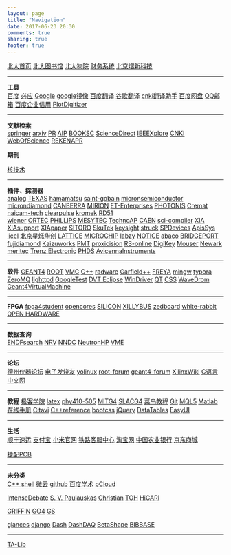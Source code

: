 ```yaml
---
layout: page
title: "Navigation"
date: 2017-06-23 20:30
comments: true
sharing: true
footer: true
---
```


<!-- index.md --- 
;; 
;; Description: 
;; Author: Hongyi Wu(吴鸿毅)
;; Email: wuhongyi@qq.com 
;; Created: 五 6月 23 20:30:32 2017 (+0800)
;; Last-Updated: 日 10月 11 18:48:22 2020 (+0800)
;;           By: Hongyi Wu(吴鸿毅)
;;     Update #: 89
;; URL: http://wuhongyi.cn -->


[北大首页](http://www.pku.edu.cn/)   [北大图书馆](http://www.lib.pku.edu.cn/portal/)   [北大物院](http://www.phy.pku.edu.cn/)  [财务系统](http://cwfw.pku.edu.cn)   [北京熠新科技](http://www.yixintest.cn/h-pr--0_659_5.html)

----

**工具**  
[百度](https://www.baidu.com/)  [必应](http://global.bing.com/)  [Google](http://www.google.com/)  [google镜像](http://dir.scmor.com/google/)  [百度翻译](http://fanyi.baidu.com/)  [谷歌翻译](http://translate.google.cn/)  [cnki翻译助手](http://dict.cnki.net/)  [百度网盘](http://pan.baidu.com/)  [QQ邮箱](http://mail.qq.com/)  [百度企业信用](http://xin.baidu.com/)   [PlotDigitizer](https://automeris.io/WebPlotDigitizer/)

----

**文献检索**  
[springer](http://link.springer.com/)  [arxiv](http://arxiv.org/)  [PR](http://journals.aps.org/)  [AIP](http://aip.scitation.org/)  [BOOKSC](http://zh.booksc.org/)  [ScienceDirect](http://www.sciencedirect.com/)  [IEEEXplore](http://ieeexplore.ieee.org/)  [CNKI](http://www.cnki.net/)  [WebOfScience](http://apps.webofknowledge.com/)  [REKENAPR](https://www.nishina.riken.jp/researcher/APR/)   

**期刊**

[核技术](http://www.j.sinap.ac.cn/nst/EN/article/showHotArticle.do)

----

**插件、探测器**  
[analog](http://www.analog.com/cn/index.html)  [TEXAS](http://www.ti.com.cn/)   [hamamatsu](http://www.hamamatsu.com/us/en/index.html)  [saint-gobain](http://www.crystals.saint-gobain.com/)  [micronsemiconductor](http://www.micronsemiconductor.co.uk/)  [microndiamond](http://www.microndiamond.co.uk/)  [CANBERRA](http://www.canberra.com/) [MIRION](https://www.mirion.com/)  [ET-Enterprises](http://www.et-enterprises.com/)  [PHOTONIS](http://www.photonis.com/)  [Cremat](http://www.cremat.com/)   [naicam-tech](http://www.naicam-tech.com/en/)   [clearpulse](http://www.clearpulse.co.jp/index.html)   [kromek](http://www.kromek.com/index.php)  [RD51](http://rd51-public.web.cern.ch/)  
[wiener](http://www.wiener-d.com/)   [ORTEC](http://www.ortec-online.com/)  [PHILLIPS](http://www.phillipsscientific.com/)  [MESYTEC](http://www.mesytec.com/)  [TechnoAP](http://www.techno-ap.com/)  [CAEN](http://www.caen.it/) [sci-compiler](http://www.sci-compiler.com/) [XIA](http://www.xia.com/)  [XIAsupport](http://support.xia.com/)    [XIApaper](https://www.xia.com/Papers/)    [SITORO](https://southerninnovation.com/)    [SkuTek](http://www.skutek.com/)
[keysight](https://www.keysight.com/)   [struck](http://www.struck.de/)  [SPDevices](https://spdevices.com/)   [ApisSys](http://www.apissys.com/)  [licel](http://licel.com/)  [北京星烁华创](http://www.fcctec.com/)   [LATTICE](http://www.latticesemi.com/)   [MICROCHIP](http://www.microchip.com/)   [labzy](http://www.labzy.com/)  [NOTICE](http://www.noticekorea.com/)  [abaco](https://www.abaco.com/)  [BRIDGEPORT](https://www.bridgeportinstruments.com/)   [fujidiamond](https://fujidiamond.jp/)   [Kaizuworks](http://www.kaizuworks.co.jp/)   [PMT](https://www.pmt-fl.com/)   [proxicision](https://www.proxivision.de/)
[RS-online](http://china.rs-online.com/web/)   [DigiKey](https://www.digikey.com/)   [Mouser](https://www.mouser.com/)   [Newark](https://www.newark.com/)   [meritec](https://meritec.com/)    [Trenz Electronic](https://shop.trenz-electronic.de/en/)   [PHDS](http://www.phdsco.com/)   [AvicennaInstruments](http://www.avicennainstruments.com/home.html)

----

**软件**
[GEANT4](http://geant4.web.cern.ch/)  [ROOT](http://root.cern.ch/drupal/)  [VMC](https://root.cern.ch/vmc)  [C++](http://www.cplusplus.com/)  [radware](http://radware.phy.ornl.gov/)  [Garfield++](http://garfieldpp.web.cern.ch/garfieldpp/)  [FREYA](https://nuclear.llnl.gov/simulation/)  [mingw](http://www.mingw.org/)  [typora](https://www.typora.io/)  [ZeroMQ](http://zeromq.org/)  [lighttpd](http://www.lighttpd.net/)  [GoogleTest](https://github.com/google/googletest)   [DVT Eclipse](https://www.dvteclipse.com/)   [WinDriver](https://www.jungo.com/st/products/windriver/)  [QT](http://doc.qt.io/)   [CSS](http://controlsystemstudio.org/)   [WaveDrom](https://wavedrom.com/)   [Geant4VirtualMachine](https://geant4.cenbg.in2p3.fr/)

----

**FPGA**
[fpga4student](http://www.fpga4student.com/)   [opencores](https://opencores.org/)   [SILICON](https://www.silabs.com)   [XILLYBUS](http://xillybus.com/)   [zedboard](http://zedboard.org/)   [white-rabbit](https://www.ohwr.org/projects/white-rabbit)   [OPEN HARDWARE](https://ohwr.org/welcome)

----

**数据查询**  
[ENDFsearch](http://www.oecd-nea.org/janisweb/search/endf)  [NRV](http://nrv.jinr.ru/nrv/)  [NNDC](http://www.nndc.bnl.gov/)  [NeutronHP](https://www-nds.iaea.org/geant4/)  [VME](http://www.interfacebus.com/Design_Connector_VME.html)   

----

**论坛**  
[德州仪器论坛](http://www.deyisupport.com/)  [电子发烧友](http://www.elecfans.com/)  [yolinux](http://www.yolinux.com/)  [root-forum](https://root-forum.cern.ch/)  [geant4-forum](https://geant4-forum.web.cern.ch/) [XilinxWiki](https://xilinx-wiki.atlassian.net/wiki/spaces/A/overview)   [C语言中文网](http://c.biancheng.net/)

----

**教程**
[极客学院](http://www.jikexueyuan.com/)  [latex](http://www.latextemplates.com/)  [phy410-505](http://www.physics.buffalo.edu/phy410-505/contents/index.html)  [MITG4](http://geant4.slac.stanford.edu/MIT2015/MIT2015_Agenda.html)  [SLACG4](http://geant4.slac.stanford.edu/SLACTutorial14/Agenda.html)  [菜鸟教程](http://www.runoob.com/)  [Git](http://git-scm.com/book/zh/v2)  [MQL5](https://www.mql5.com/zh/docs)  [Matlab](http://cn.mathworks.com/help/index.html)  [在线手册](http://shouce.jb51.net/)  [Citavi](http://www.citavi.com/sub/manual5/en/index.html)  [C++reference](http://naipc.uchicago.edu/2015/ref/cppreference/en/cpp.html)   [bootcss](https://v3.bootcss.com/)   [jQuery](https://www.jquery123.com/)   [DataTables](http://www.datatables.club/)   [EasyUI](http://www.jeasyui.net/)


----

**生活**  
[顺丰速运](http://www.sf-express.com/)  [支付宝](http://www.alipay.com/)  [小米官网](http://www.xiaomi.com/)  [铁路客服中心](http://www.12306.cn/mormhweb/)  [淘宝网](http://www.taobao.com/)  [中国农业银行](http://www.abchina.com/)  [京东商城](http://www.jd.com/)  

[捷配PCB](https://www.jiepei.com/)

----

**未分类**  
[C++ shell](http://cpp.sh/)  [微云](http://www.weiyun.com/)  [github](https://github.com/)  [百度学术](http://xueshu.baidu.com/)  [pCloud](https://my.pcloud.com/)

[IntenseDebate](https://intensedebate.com/)  [S. V. Paulauskas](https://www.projectscience.tech/)  [Christian](http://people.physics.tamu.edu/christian/links.html)   [TOH](https://terpconnect.umd.edu/~toh/spectrum/TOC.html)   [HiCARI](https://www.nishina.riken.jp/collaboration/SUNFLOWER/devices/hrarray/index.html)

[GRIFFIN](https://griffin.triumf.ca/index.html)  [GO4](https://www.gsi.de/en/work/research/experiment_electronics/data_processing/data_analysis/the_go4_home_page.htm)   [GS](https://wiki.anl.gov/gsdaq/)

[glances](https://nicolargo.github.io/glances/)  [django](https://www.djangoproject.com/)   [Dash](https://plot.ly/products/dash/)  [DashDAQ](https://www.dashdaq.io/)  [BetaShape](http://www.nucleide.org/logiciels.htm)   [BIBBASE](https://bibbase.org/)

----

[TA-Lib](http://www.ta-lib.org/)


<!-- index.md ends here -->
